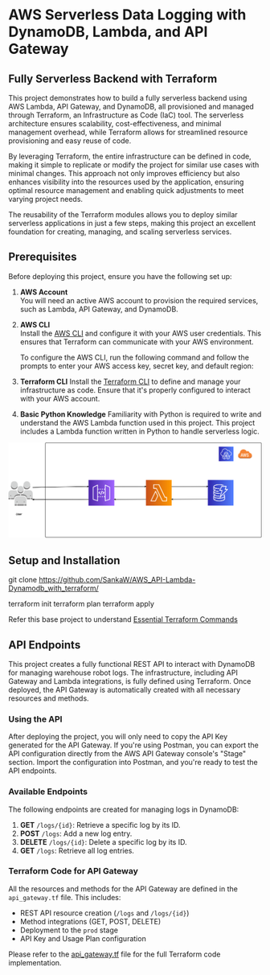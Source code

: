 <h1>AWS Serverless Data Logging with DynamoDB, Lambda, and API Gateway</h1>

## Fully Serverless Backend with Terraform 

This project demonstrates how to build a fully serverless backend using AWS Lambda, API Gateway, and DynamoDB, all provisioned and managed through Terraform, an Infrastructure as Code (IaC) tool. The serverless architecture ensures scalability, cost-effectiveness, and minimal management overhead, while Terraform allows for streamlined resource provisioning and easy reuse of code. 

By leveraging Terraform, the entire infrastructure can be defined in code, making it simple to replicate or modify the project for similar use cases with minimal changes. This approach not only improves efficiency but also enhances visibility into the resources used by the application, ensuring optimal resource management and enabling quick adjustments to meet varying project needs.

The reusability of the Terraform modules allows you to deploy similar serverless applications in just a few steps, making this project an excellent foundation for creating, managing, and scaling serverless services.


## Prerequisites

Before deploying this project, ensure you have the following set up:

1. **AWS Account**  
   You will need an active AWS account to provision the required services, such as Lambda, API Gateway, and DynamoDB.

2. **AWS CLI**  
   Install the [AWS CLI](https://aws.amazon.com/cli/) and configure it with your AWS user credentials. This ensures that Terraform can communicate with your AWS environment.
   
   To configure the AWS CLI, run the following command and follow the prompts to enter your AWS access key, secret key, and default region:
  
3. **Terraform CLI** 
    Install the [Terraform CLI](https://developer.hashicorp.com/terraform/tutorials/aws-get-started/install-cli) to define and manage your infrastructure as code. Ensure that it's properly configured to interact with your AWS account.

3. **Basic Python Knowledge**
    Familiarity with Python is required to write and understand the AWS Lambda function used in this project. This project includes a Lambda function written in Python to handle serverless logic.


![Architecture Diagram](Architecture.webp "System Architecture")


## Setup and Installation

git clone https://github.com/SankaW/AWS_API-Lambda-Dynamodb_with_terraform/

terraform init
terraform plan
terraform apply

Refer this base project to understand [Essential Terraform Commands](https://github.com/SankaW/Host_static_web_on_S3_terrafrom?tab=readme-ov-file/) 


## API Endpoints

This project creates a fully functional REST API to interact with DynamoDB for managing warehouse robot logs. The infrastructure, including API Gateway and Lambda integrations, is fully defined using Terraform. Once deployed, the API Gateway is automatically created with all necessary resources and methods.

### Using the API
After deploying the project, you will only need to copy the API Key generated for the API Gateway. If you're using Postman, you can export the API configuration directly from the AWS API Gateway console's "Stage" section. Import the configuration into Postman, and you're ready to test the API endpoints.

### Available Endpoints
The following endpoints are created for managing logs in DynamoDB:

1. **GET** `/logs/{id}`: Retrieve a specific log by its ID.
2. **POST** `/logs`: Add a new log entry.
3. **DELETE** `/logs/{id}`: Delete a specific log by its ID.
4. **GET** `/logs`: Retrieve all log entries.

### Terraform Code for API Gateway

All the resources and methods for the API Gateway are defined in the `api_gateway.tf` file. This includes:

- REST API resource creation (`/logs` and `/logs/{id}`)
- Method integrations (GET, POST, DELETE)
- Deployment to the `prod` stage
- API Key and Usage Plan configuration

Please refer to the [api_gateway.tf](api_gateway.tf) file for the full Terraform code implementation.


